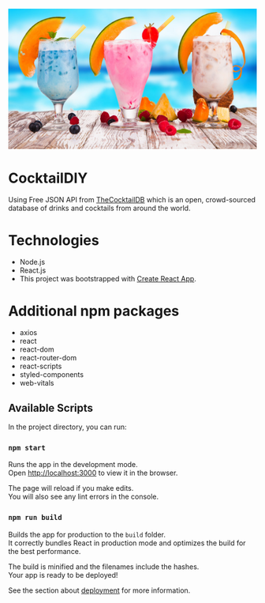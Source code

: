 ![Logo](https://github.com/JovanVuceljic/CocktailDIY/blob/main/public/cocktail.jpg)

# CocktailDIY

Using Free JSON API from [TheCocktailDB](https://www.thecocktaildb.com/) which is an open, crowd-sourced database of drinks and cocktails from around the world.

# Technologies
* Node.js
* React.js 
* This project was bootstrapped with [Create React App](https://github.com/facebook/create-react-app).

# Additional npm packages
* axios
* react
* react-dom
* react-router-dom
* react-scripts
* styled-components
* web-vitals

## Available Scripts

In the project directory, you can run:

### `npm start`

Runs the app in the development mode.\
Open [http://localhost:3000](http://localhost:3000) to view it in the browser.

The page will reload if you make edits.\
You will also see any lint errors in the console.

### `npm run build`

Builds the app for production to the `build` folder.\
It correctly bundles React in production mode and optimizes the build for the best performance.

The build is minified and the filenames include the hashes.\
Your app is ready to be deployed!

See the section about [deployment](https://facebook.github.io/create-react-app/docs/deployment) for more information.

